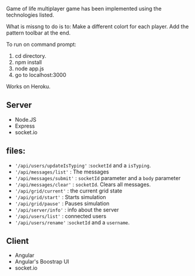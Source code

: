 Game of life multiplayer game has been implemented using the technologies listed.

What is missng to do is to:
Make a different colort for each player.
Add the pattern toolbar at the end.

To run on command prompt:
1. cd directory.
2. npm install
3. node app.js
4. go to localhost:3000

Works on Heroku.


## Server
- Node.JS
- Express
- socket.io

## files:

- `'/api/users/updateIsTyping'` :`socketId` and a `isTyping`.
- `'/api/messages/list'` : The messages
- `'/api/messages/submit'` : `socketId` parameter and a `body` parameter
- `'/api/messages/clear'` : `socketId`. Clears all messages.
- `'/api/grid/current'` : the current grid state
- `'/api/grid/start'` : Starts simulation
- `'/api/grid/pause'` : Pauses simulation
- `'/api/server/info'` : info about the server
- `'/api/users/list'` : connected users
- `'/api/users/rename'` :`socketId` and a `username`.

## Client
- Angular
- Angular's Boostrap UI
- socket.io
